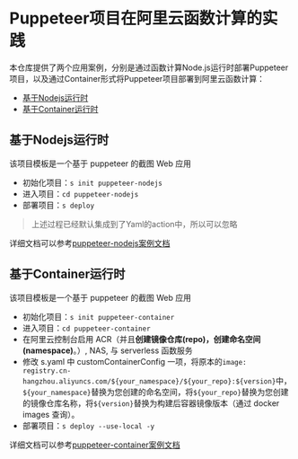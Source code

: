 # Puppeteer项目在阿里云函数计算的实践

本仓库提供了两个应用案例，分别是通过函数计算Node.js运行时部署Puppeteer项目，以及通过Container形式将Puppeteer项目部署到阿里云函数计算：

- [基于Nodejs运行时](#基于Nodejs运行时)
- [基于Container运行时](基于Container运行时)

## 基于Nodejs运行时

该项目模板是一个基于 puppeteer 的截图 Web 应用

- 初始化项目：`s init puppeteer-nodejs`
- 进入项目：`cd puppeteer-nodejs`
- 部署项目：`s deploy`

> 上述过程已经默认集成到了Yaml的action中，所以可以忽略

详细文档可以参考[puppeteer-nodejs案例文档](./puppeteer-nodejs/src)

## 基于Container运行时

该项目模板是一个基于 puppeteer 的截图 Web 应用

- 初始化项目：`s init puppeteer-container`
- 进入项目：`cd puppeteer-container`
- 在阿里云控制台启用 ACR（并且**创建镜像仓库(repo)，创建命名空间(namespace)**。）, NAS, 与 serverless 函数服务
- 修改 s.yaml 中 customContainerConfig 一项，将原本的`image: registry.cn-hangzhou.aliyuncs.com/${your_namespace}/${your_repo}:${version}`中，`${your_namespace}`替换为您创建的命名空间，将`${your_repo}`替换为您创建的镜像仓库名称，将`${version}`替换为构建后容器镜像版本（通过 docker images 查询）。
- 部署项目：`s deploy --use-local -y`

详细文档可以参考[puppeteer-container案例文档](./puppeteer-container/src)
